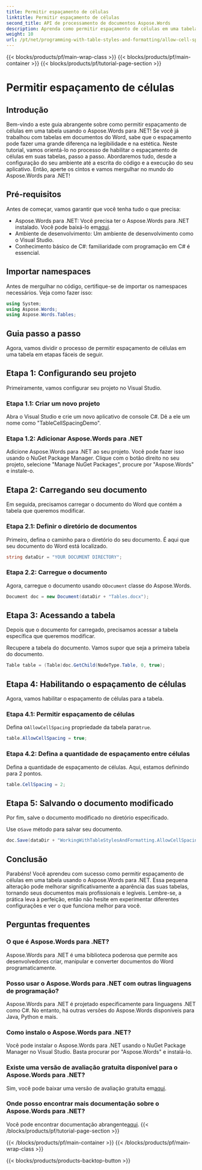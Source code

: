 ```yaml
---
title: Permitir espaçamento de células
linktitle: Permitir espaçamento de células
second_title: API de processamento de documentos Aspose.Words
description: Aprenda como permitir espaçamento de células em uma tabela usando Aspose.Words para .NET com nosso guia detalhado. Perfeito para desenvolvedores que buscam aprimorar a formatação de seus documentos Word.
weight: 10
url: /pt/net/programming-with-table-styles-and-formatting/allow-cell-spacing/
---
```


{{< blocks/products/pf/main-wrap-class >}}
{{< blocks/products/pf/main-container >}}
{{< blocks/products/pf/tutorial-page-section >}}

# Permitir espaçamento de células

## Introdução

Bem-vindo a este guia abrangente sobre como permitir espaçamento de células em uma tabela usando o Aspose.Words para .NET! Se você já trabalhou com tabelas em documentos do Word, sabe que o espaçamento pode fazer uma grande diferença na legibilidade e na estética. Neste tutorial, vamos orientá-lo no processo de habilitar o espaçamento de células em suas tabelas, passo a passo. Abordaremos tudo, desde a configuração do seu ambiente até a escrita do código e a execução do seu aplicativo. Então, aperte os cintos e vamos mergulhar no mundo do Aspose.Words para .NET!

## Pré-requisitos

Antes de começar, vamos garantir que você tenha tudo o que precisa:

- Aspose.Words para .NET: Você precisa ter o Aspose.Words para .NET instalado. Você pode baixá-lo em[aqui](https://releases.aspose.com/words/net/).
- Ambiente de desenvolvimento: Um ambiente de desenvolvimento como o Visual Studio.
- Conhecimento básico de C#: familiaridade com programação em C# é essencial.

## Importar namespaces

Antes de mergulhar no código, certifique-se de importar os namespaces necessários. Veja como fazer isso:

```csharp
using System;
using Aspose.Words;
using Aspose.Words.Tables;
```

## Guia passo a passo

Agora, vamos dividir o processo de permitir espaçamento de células em uma tabela em etapas fáceis de seguir.

## Etapa 1: Configurando seu projeto

Primeiramente, vamos configurar seu projeto no Visual Studio.

### Etapa 1.1: Criar um novo projeto

Abra o Visual Studio e crie um novo aplicativo de console C#. Dê a ele um nome como "TableCellSpacingDemo".

### Etapa 1.2: Adicionar Aspose.Words para .NET

Adicione Aspose.Words para .NET ao seu projeto. Você pode fazer isso usando o NuGet Package Manager. Clique com o botão direito no seu projeto, selecione "Manage NuGet Packages", procure por "Aspose.Words" e instale-o.

## Etapa 2: Carregando seu documento

Em seguida, precisamos carregar o documento do Word que contém a tabela que queremos modificar.

### Etapa 2.1: Definir o diretório de documentos

Primeiro, defina o caminho para o diretório do seu documento. É aqui que seu documento do Word está localizado.

```csharp
string dataDir = "YOUR DOCUMENT DIRECTORY";
```

### Etapa 2.2: Carregue o documento

 Agora, carregue o documento usando o`Document` classe do Aspose.Words.

```csharp
Document doc = new Document(dataDir + "Tables.docx");
```

## Etapa 3: Acessando a tabela

Depois que o documento for carregado, precisamos acessar a tabela específica que queremos modificar.

Recupere a tabela do documento. Vamos supor que seja a primeira tabela do documento.

```csharp
Table table = (Table)doc.GetChild(NodeType.Table, 0, true);
```

## Etapa 4: Habilitando o espaçamento de células

Agora, vamos habilitar o espaçamento de células para a tabela.

### Etapa 4.1: Permitir espaçamento de células

 Defina o`AllowCellSpacing` propriedade da tabela para`true`.

```csharp
table.AllowCellSpacing = true;
```

### Etapa 4.2: Defina a quantidade de espaçamento entre células

Defina a quantidade de espaçamento de células. Aqui, estamos definindo para 2 pontos.

```csharp
table.CellSpacing = 2;
```

## Etapa 5: Salvando o documento modificado

Por fim, salve o documento modificado no diretório especificado.

 Use o`Save` método para salvar seu documento.

```csharp
doc.Save(dataDir + "WorkingWithTableStylesAndFormatting.AllowCellSpacing.docx");
```

## Conclusão

Parabéns! Você aprendeu com sucesso como permitir espaçamento de células em uma tabela usando o Aspose.Words para .NET. Essa pequena alteração pode melhorar significativamente a aparência das suas tabelas, tornando seus documentos mais profissionais e legíveis. Lembre-se, a prática leva à perfeição, então não hesite em experimentar diferentes configurações e ver o que funciona melhor para você.

## Perguntas frequentes

### O que é Aspose.Words para .NET?

Aspose.Words para .NET é uma biblioteca poderosa que permite aos desenvolvedores criar, manipular e converter documentos do Word programaticamente.

### Posso usar o Aspose.Words para .NET com outras linguagens de programação?

Aspose.Words para .NET é projetado especificamente para linguagens .NET como C#. No entanto, há outras versões do Aspose.Words disponíveis para Java, Python e mais.

### Como instalo o Aspose.Words para .NET?

Você pode instalar o Aspose.Words para .NET usando o NuGet Package Manager no Visual Studio. Basta procurar por "Aspose.Words" e instalá-lo.

### Existe uma versão de avaliação gratuita disponível para o Aspose.Words para .NET?

 Sim, você pode baixar uma versão de avaliação gratuita em[aqui](https://releases.aspose.com/).

### Onde posso encontrar mais documentação sobre o Aspose.Words para .NET?

 Você pode encontrar documentação abrangente[aqui](https://reference.aspose.com/words/net/).
{{< /blocks/products/pf/tutorial-page-section >}}

{{< /blocks/products/pf/main-container >}}
{{< /blocks/products/pf/main-wrap-class >}}

{{< blocks/products/products-backtop-button >}}
